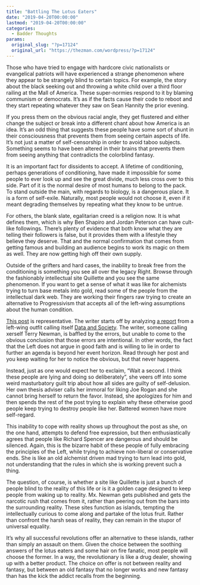 ```yaml
---
title: "Battling The Lotus Eaters"
date: "2019-04-20T00:00:00"
lastmod: "2019-04-20T00:00:00"
categories:
  - Badder Thoughts
params:
  original_slug: "?p=17124"
  original_url: "https://thezman.com/wordpress/?p=17124"
---
```


Those who have tried to engage with hardcore civic nationalists or
evangelical patriots will have experienced a strange phenomenon where
they appear to be strangely blind to certain topics. For example, the
story about the black seeking out and throwing a white child over a
third floor railing at the Mall of America. These super-normies respond
to it by blaming communism or democrats. It’s as if the facts cause
their code to reboot and they start repeating whatever they saw on Sean
Hannity the prior evening.

If you press them on the obvious racial angle, they get flustered and
either change the subject or break into a different chant about how
America is an idea. It’s an odd thing that suggests these people have
some sort of shunt in their consciousness that prevents them from seeing
certain aspects of life. It’s not just a matter of self-censorship in
order to avoid taboo subjects. Something seems to have been altered in
their brains that prevents them from seeing anything that contradicts
the colorblind fantasy.

It is an important fact for dissidents to accept. A lifetime of
conditioning, perhaps generations of conditioning, have made it
impossible for some people to ever look up and see the great divide,
much less cross over to this side. Part of it is the normal desire of
most humans to belong to the pack. To stand outside the main, with
regards to biology, is a dangerous place. It is a form of self-exile.
Naturally, most people would not choose it, even if it meant degrading
themselves by repeating what they know to be untrue.

For others, the blank slate, egalitarian creed is a religion now. It is
what defines them, which is why Ben Shapiro and Jordan Peterson can have
cult-like followings. There’s plenty of evidence that both know what
they are telling their followers is false, but it provides them with a
lifestyle they believe they deserve. That and the normal confirmation
that comes from getting famous and building an audience begins to work
its magic on them as well. They are now getting high off their own
supply.

Outside of the grifters and hard cases, the inability to break free from
the conditioning is something you see all over the legacy Right. Browse
through the fashionably intellectual site Quillette and you see the same
phenomenon. If you want to get a sense of what it was like for
alchemists trying to turn base metals into gold, read some of the people
from the intellectual dark web. They are working their fingers raw
trying to create an alternative to Progressivism that accepts all of the
left-wing assumptions about the human condition.

<a
href="https://quillette.com/2019/04/07/in-the-culture-wars-be-a-sancho-panza-not-a-don-quixote/"
rel="noopener noreferrer" target="_blank">This post</a> is
representative. The writer starts off by analyzing
<a href="https://datasociety.net/output/alternative-influence/"
rel="noopener noreferrer" target="_blank">a report</a> from a left-wing
outfit calling itself
<a href="https://datasociety.net/" rel="noopener noreferrer"
target="_blank">Data and Society</a>. The writer, someone calling
xerself Terry Newman, is baffled by the errors, but unable to come to
the obvious conclusion that those errors are intentional. In other
words, the fact that the Left does not argue in good faith and is
willing to lie in order to further an agenda is beyond her event
horizon. Read through her post and you keep waiting for her to notice
the obvious, but that never happens.

Instead, just as one would expect her to exclaim, “Wait a second. I
think these people are lying and doing so deliberately”, she veers off
into some weird masturbatory guilt trip about how all sides are guilty
of self-delusion. Her own thesis adviser calls her immoral for liking
Joe Rogan and she cannot bring herself to return the favor. Instead, she
apologizes for him and then spends the rest of the post trying to
explain why these otherwise good people keep trying to destroy people
like her. Battered women have more self-regard.

This inability to cope with reality shows up throughout the post as she,
on the one hand, attempts to defend free expression, but then
enthusiastically agrees that people like Richard Spencer are dangerous
and should be silenced. Again, this is the bizarre habit of these people
of fully embracing the principles of the Left, while trying to achieve
non-liberal or conservative ends. She is like an old alchemist driven
mad trying to turn lead into gold, not understanding that the rules in
which she is working prevent such a thing.

The question, of course, is whether a site like Quillette is just a
bunch of people blind to the reality of this life or is it a golden cage
designed to keep people from waking up to reality. Mx. Newman gets
published and gets the narcotic rush that comes from it, rather than
peering out from the bars into the surrounding reality. These sites
function as islands, tempting the intellectually curious to come along
and partake of the lotus fruit. Rather than confront the harsh seas of
reality, they can remain in the stupor of universal equality.

It’s why all successful revolutions offer an alternative to these
islands, rather than simply an assault on them. Given the choice between
the soothing answers of the lotus eaters and some hair on fire fanatic,
most people will choose the former. In a way, the revolutionary is like
a drug dealer, showing up with a better product. The choice on offer is
not between reality and fantasy, but between an old fantasy that no
longer works and new fantasy than has the kick the addict recalls from
the beginning.
